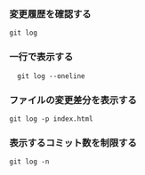 ### 変更履歴を確認する
    git log

### 一行で表示する
      git log --oneline

### ファイルの変更差分を表示する
    git log -p index.html

### 表示するコミット数を制限する
    git log -n
